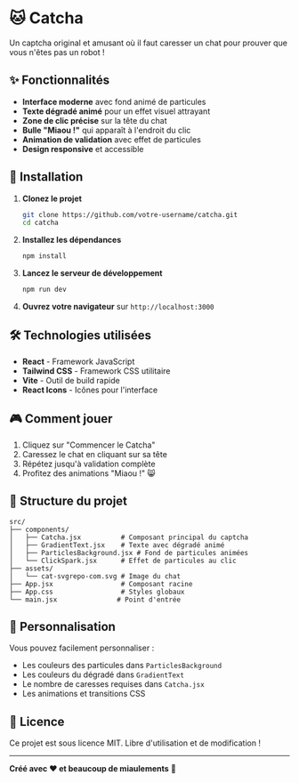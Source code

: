 # 🐱 Catcha

Un captcha original et amusant où il faut caresser un chat pour prouver que vous n'êtes pas un robot !

## ✨ Fonctionnalités

- **Interface moderne** avec fond animé de particules
- **Texte dégradé animé** pour un effet visuel attrayant
- **Zone de clic précise** sur la tête du chat
- **Bulle "Miaou !"** qui apparaît à l'endroit du clic
- **Animation de validation** avec effet de particules
- **Design responsive** et accessible

## 🚀 Installation

1. **Clonez le projet**

   ```bash
   git clone https://github.com/votre-username/catcha.git
   cd catcha
   ```

2. **Installez les dépendances**

   ```bash
   npm install
   ```

3. **Lancez le serveur de développement**

   ```bash
   npm run dev
   ```

4. **Ouvrez votre navigateur** sur `http://localhost:3000`

## 🛠️ Technologies utilisées

- **React** - Framework JavaScript
- **Tailwind CSS** - Framework CSS utilitaire
- **Vite** - Outil de build rapide
- **React Icons** - Icônes pour l'interface

## 🎮 Comment jouer

1. Cliquez sur "Commencer le Catcha"
2. Caressez le chat en cliquant sur sa tête
3. Répétez jusqu'à validation complète
4. Profitez des animations "Miaou !" 😸

## 📁 Structure du projet

```
src/
├── components/
│   ├── Catcha.jsx          # Composant principal du captcha
│   ├── GradientText.jsx    # Texte avec dégradé animé
│   ├── ParticlesBackground.jsx # Fond de particules animées
│   └── ClickSpark.jsx      # Effet de particules au clic
├── assets/
│   └── cat-svgrepo-com.svg # Image du chat
├── App.jsx                 # Composant racine
├── App.css                 # Styles globaux
└── main.jsx               # Point d'entrée
```

## 🎨 Personnalisation

Vous pouvez facilement personnaliser :

- Les couleurs des particules dans `ParticlesBackground`
- Les couleurs du dégradé dans `GradientText`
- Le nombre de caresses requises dans `Catcha.jsx`
- Les animations et transitions CSS

## 📝 Licence

Ce projet est sous licence MIT. Libre d'utilisation et de modification !

---

**Créé avec ❤️ et beaucoup de miaulements** 🐾
